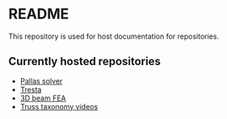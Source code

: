README
======

This repository is used for host documentation for repositories.

Currently hosted repositories
-----------------------------
* [Pallas solver](https://latture.github.io/pallas-solver)
* [Tresta](https://latture.github.io/tresta)
* [3D beam FEA](https://latture.github.io/threed-beam-fea)
* [Truss taxonomy videos](https://latture.github.io/truss-taxonomy-videos)

